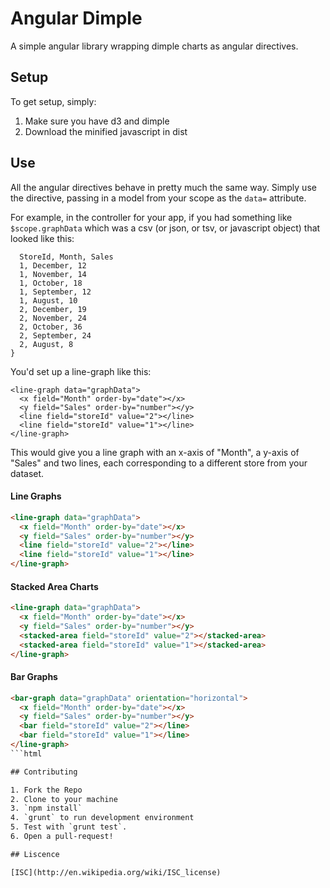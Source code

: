 # Angular Dimple

A simple angular library wrapping dimple charts as angular directives.

## Setup

To get setup, simply:

1. Make sure you have d3 and dimple
2. Download the minified javascript in dist

## Use

All the angular directives behave in pretty much the same way. Simply use the directive, passing in a model from your scope as the `data=` attribute.

For example, in the controller for your app, if you had something like `$scope.graphData` which was a csv (or json, or tsv, or javascript object) that looked like this:

```
  StoreId, Month, Sales
  1, December, 12
  1, November, 14
  1, October, 18
  1, September, 12
  1, August, 10
  2, December, 19
  2, November, 24
  2, October, 36
  2, September, 24
  2, August, 8
}
```

You'd set up a line-graph like this:

```
<line-graph data="graphData">
  <x field="Month" order-by="date"></x>
  <y field="Sales" order-by="number"></y>
  <line field="storeId" value="2"></line>
  <line field="storeId" value="1"></line>
</line-graph>
```

This would give you a line graph with an x-axis of "Month", a y-axis of "Sales" and two lines, each corresponding to a different store from your dataset.

#### Line Graphs

```html
<line-graph data="graphData">
  <x field="Month" order-by="date"></x>
  <y field="Sales" order-by="number"></y>
  <line field="storeId" value="2"></line>
  <line field="storeId" value="1"></line>
</line-graph>
```

#### Stacked Area Charts

```html
<line-graph data="graphData">
  <x field="Month" order-by="date"></x>
  <y field="Sales" order-by="number"></y>
  <stacked-area field="storeId" value="2"></stacked-area>
  <stacked-area field="storeId" value="1"></stacked-area>
</line-graph>
```

#### Bar Graphs

```html
<bar-graph data="graphData" orientation="horizontal">
  <x field="Month" order-by="date"></x>
  <y field="Sales" order-by="number"></y>
  <bar field="storeId" value="2"></line>
  <bar field="storeId" value="1"></line>
</line-graph>
```html

## Contributing

1. Fork the Repo
2. Clone to your machine
3. `npm install`
4. `grunt` to run development environment
5. Test with `grunt test`.
6. Open a pull-request!

## Liscence

[ISC](http://en.wikipedia.org/wiki/ISC_license)

